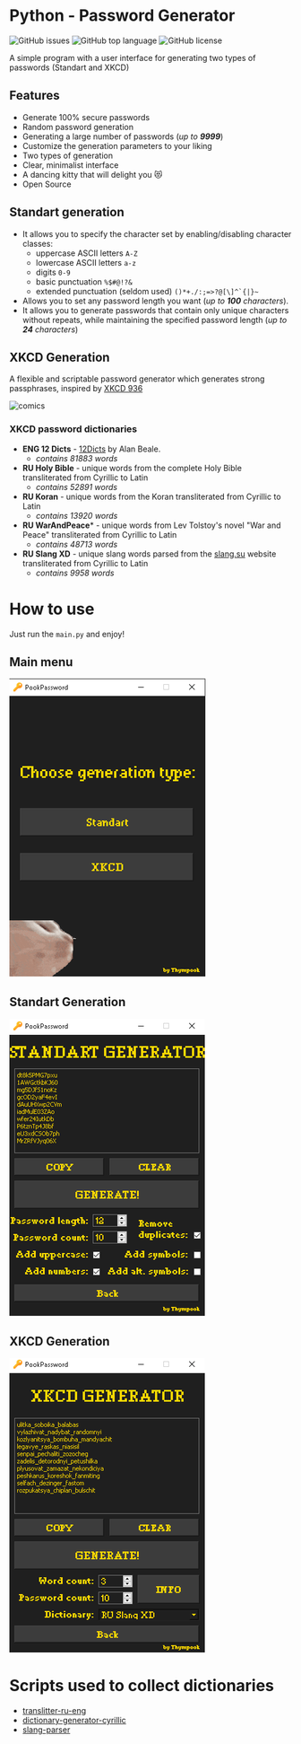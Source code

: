 # Python - Password Generator
![GitHub issues](https://img.shields.io/github/issues/thympook/pook-password-generator)
![GitHub top language](https://img.shields.io/github/languages/top/thympook/pook-password-generator)
![GitHub license](https://img.shields.io/github/license/thympook/pook-password-generator)

A simple program with a user interface for generating two types of passwords (Standart and XKCD)
## Features
* Generate 100% secure passwords
* Random password generation
* Generating a large number of passwords (*up to **9999***)
* Customize the generation parameters to your liking
* Two types of generation
* Clear, minimalist interface
* A dancing kitty that will delight you 😻
* Open Source

## Standart generation

- It allows you to specify the character set by enabling/disabling character classes:
  - uppercase ASCII letters `A-Z`
  - lowercase ASCII letters `a-z`
  - digits `0-9`
  - basic punctuation ```%$#@!?&```
  - extended punctuation (seldom used) ```()*+./:;=>?@[\]^`{|}~```
- Allows you to set any password length you want (*up to **100** characters*).
- It allows you to generate passwords that contain only unique characters without repeats, while maintaining the specified password length (*up to **24** characters*)

## XKCD Generation
A flexible and scriptable password generator which generates strong passphrases, inspired by [XKCD 936](http://xkcd.com/936/)

![comics](http://imgs.xkcd.com/comics/password_strength.png)

### XKCD password dictionaries
- **ENG 12 Dicts** - [12Dicts](http://wordlist.aspell.net/12dicts/) by Alan Beale.
  - *contains 81883 words*
- **RU Holy Bible** - unique words from the complete Holy Bible transliterated from Cyrillic to Latin
  - *contains 52891 words*
- **RU Koran** - unique words from the Koran transliterated from Cyrillic to Latin
  - *contains 13920 words*
- **RU WarAndPeace*** - unique words from Lev Tolstoy's novel "War and Peace" transliterated from Cyrillic to Latin
  - *contains 48713 words*
- **RU Slang XD** - unique slang words parsed from the [slang.su](https://slang.su/) website transliterated from Cyrillic to Latin
  - *contains 9958 words*

# How to use
Just run the `main.py` and enjoy!
## Main menu
![Main menu](screenshots/1.png)
## Standart Generation
![Standart generation](screenshots/2.png)
## XKCD Generation
![XKCD Generation](screenshots/3.png)
# Scripts used to collect dictionaries
- [translitter-ru-eng](https://github.com/Thympook/translitter-ru-eng)
- [dictionary-generator-cyrillic](https://github.com/Thympook/dictionary-generator-cyrillic)
- [slang-parser](https://github.com/Thympook/slang-parser)
